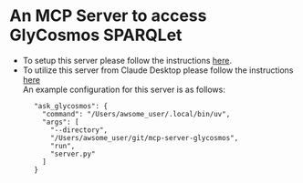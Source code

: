 # An MCP Server to access GlyCosmos SPARQLet
- To setup this server please follow the instructions [here](https://github.com/modelcontextprotocol/python-sdk).
- To utilize this server from Claude Desktop please follow the instructions [here](https://modelcontextprotocol.io/quickstart/user)  
An example configuration for this server is as follows:
```
      "ask_glycosmos": {
        "command": "/Users/awsome_user/.local/bin/uv",
        "args": [
          "--directory",
          "/Users/awsome_user/git/mcp-server-glycosmos",
          "run",
          "server.py"
        ]
      }
```

